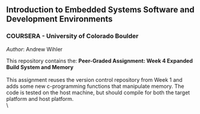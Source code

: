 ## Introduction to Embedded Systems Software and Development Environments
### COURSERA - University of Colorado Boulder

*Author*: Andrew Wihler 

This repository contains the: 
**Peer-Graded Assignment: Week 4 Expanded Build System and Memory** \
\
This assignment reuses the version control repository from Week 1 and adds some new c-programming functions that manipulate memory. The code is tested on the host machine, but should compile for both the target platform and host platform.  \
\

